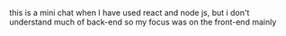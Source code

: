 this is a mini chat when I have used react and node js, but i don't understand much of back-end so my focus was on the front-end mainly